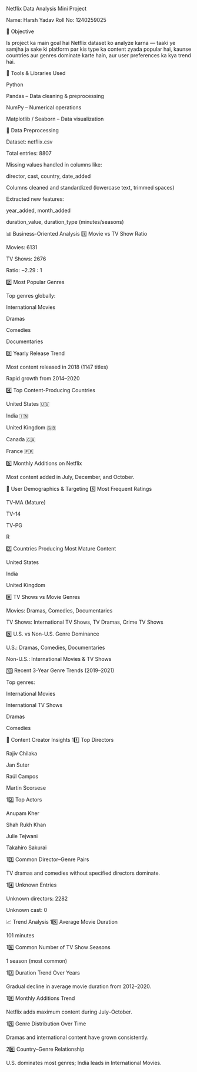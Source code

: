 Netflix Data Analysis Mini Project

Name: Harsh Yadav
Roll No: 1240259025

🧠 Objective

Is project ka main goal hai Netflix dataset ko analyze karna — taaki ye samjha ja sake ki platform par kis type ka content zyada popular hai, kaunse countries aur genres dominate karte hain, aur user preferences ka kya trend hai.

🧰 Tools & Libraries Used

Python

Pandas – Data cleaning & preprocessing

NumPy – Numerical operations

Matplotlib / Seaborn – Data visualization

🧹 Data Preprocessing

Dataset: netflix.csv

Total entries: 8807

Missing values handled in columns like:

director, cast, country, date_added

Columns cleaned and standardized (lowercase text, trimmed spaces)

Extracted new features:

year_added, month_added

duration_value, duration_type (minutes/seasons)

📊 Business-Oriented Analysis
1️⃣ Movie vs TV Show Ratio

Movies: 6131

TV Shows: 2676

Ratio: ~2.29 : 1

2️⃣ Most Popular Genres

Top genres globally:

International Movies

Dramas

Comedies

Documentaries

3️⃣ Yearly Release Trend

Most content released in 2018 (1147 titles)

Rapid growth from 2014–2020

4️⃣ Top Content-Producing Countries

United States 🇺🇸

India 🇮🇳

United Kingdom 🇬🇧

Canada 🇨🇦

France 🇫🇷

5️⃣ Monthly Additions on Netflix

Most content added in July, December, and October.

👥 User Demographics & Targeting
6️⃣ Most Frequent Ratings

TV-MA (Mature)

TV-14

TV-PG

R

7️⃣ Countries Producing Most Mature Content

United States

India

United Kingdom

8️⃣ TV Shows vs Movie Genres

Movies: Dramas, Comedies, Documentaries

TV Shows: International TV Shows, TV Dramas, Crime TV Shows

9️⃣ U.S. vs Non-U.S. Genre Dominance

U.S.: Dramas, Comedies, Documentaries

Non-U.S.: International Movies & TV Shows

🔟 Recent 3-Year Genre Trends (2019–2021)

Top genres:

International Movies

International TV Shows

Dramas

Comedies

🎥 Content Creator Insights
11️⃣ Top Directors

Rajiv Chilaka

Jan Suter

Raúl Campos

Martin Scorsese

12️⃣ Top Actors

Anupam Kher

Shah Rukh Khan

Julie Tejwani

Takahiro Sakurai

13️⃣ Common Director–Genre Pairs

TV dramas and comedies without specified directors dominate.

14️⃣ Unknown Entries

Unknown directors: 2282

Unknown cast: 0

📈 Trend Analysis
15️⃣ Average Movie Duration

101 minutes

16️⃣ Common Number of TV Show Seasons

1 season (most common)

17️⃣ Duration Trend Over Years

Gradual decline in average movie duration from 2012–2020.

18️⃣ Monthly Additions Trend

Netflix adds maximum content during July–October.

19️⃣ Genre Distribution Over Time

Dramas and international content have grown consistently.

20️⃣ Country–Genre Relationship

U.S. dominates most genres; India leads in International Movies.
